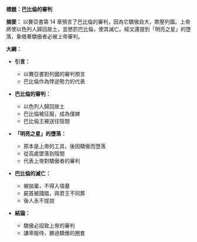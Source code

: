 **標題：巴比倫的審判**

**摘要：**
以賽亞書第 14 章預言了巴比倫的審判，因為它驕傲自大，欺壓列國。上帝將使以色列人歸回故土，並懲罰巴比倫，使其滅亡。經文還提到「明亮之星」的墮落，象徵著驕傲者必被上帝審判。

**大綱：**

* **引言：**
    * 以賽亞書對列國的審判預言
    * 巴比倫作為悖逆勢力的代表

* **巴比倫的審判：**
    * 以色列人歸回故土
    * 巴比倫被征服，成為僕婢
    * 巴比倫王被送往陰間

* **「明亮之星」的墮落：**
    * 原本是上帝的工具，後因驕傲而墮落
    * 從高處墜落到陰間
    * 代表上帝對驕傲者的審判

* **巴比倫的滅亡：**
    * 被拋棄，不得入墳墓
    * 屍首被踐踏，與君王不同葬
    * 後人永不提說

* **結論：**
    * 驕傲必招致上帝的審判
    * 謙卑服侍，勝過驕傲的圈套
